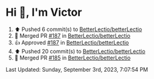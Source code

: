 <h1>Hi 👋, I'm Victor </h1>

<!--RECENT_ACTIVITY:start-->
1. ⬆️ Pushed 6 commit(s) to [BetterLectio/betterLectio](https://github.com/BetterLectio/betterLectio)<br>
2. 🎉 Merged PR [#187](https://github.com/BetterLectio/betterLectio/pull/187) in [BetterLectio/betterLectio](https://github.com/BetterLectio/betterLectio)<br>
3. 👍 Approved [#187](https://github.com/BetterLectio/betterLectio/pull/187#pullrequestreview-1608547242) in [BetterLectio/betterLectio](https://github.com/BetterLectio/betterLectio)<br>
4. ⬆️ Pushed 20 commit(s) to [BetterLectio/betterLectio](https://github.com/BetterLectio/betterLectio)<br>
5. 🎉 Merged PR [#185](https://github.com/BetterLectio/betterLectio/pull/185) in [BetterLectio/betterLectio](https://github.com/BetterLectio/betterLectio)<br>
<!--RECENT_ACTIVITY:end-->

<!--RECENT_ACTIVITY:last_update-->
Last Updated: Sunday, September 3rd, 2023, 7:07:54 PM
<!--RECENT_ACTIVITY:last_update_end-->
